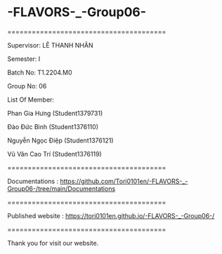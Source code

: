 # -FLAVORS-_-Group06-

=======================================

Supervisor: LÊ THANH NHÂN

Semester: I

Batch No: T1.2204.M0

Group No: 06

List Of Member:

Phan Gia Hưng (Student1379731)

Đào Đức Bình (Student1376110)

Nguyễn Ngọc Điệp (Student1376121)

Vũ Văn Cao Trí (Student1376119)

=======================================

Documentations : https://github.com/Tori0101en/-FLAVORS-_-Group06-/tree/main/Documentations

=======================================

Published website : https://tori0101en.github.io/-FLAVORS-_-Group06-/

=======================================

Thank you for visit our website.
